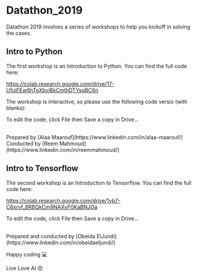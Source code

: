 # Datathon_2019

Datathon 2019 involves a series of workshops to help you kickoff in solving the cases. 

## Intro to Python
The first workshop is an Introduction to Python. You can find the full code here: 

https://colab.research.google.com/drive/17-UfuiFEw6hTgXbyjBkCmIhDTYsgBC6n

The workshop is interactive, so please use the following code versio (with blanks): 

To edit the code, click File then Save a copy in Drive… 

<br />
Prepared by [Alaa Maarouf](https://www.linkedin.com/in/alaa-maarouf/) 
Conducted by [Reem Mahmoud](https://www.linkedin.com/in/reemmahmoud/)

## Intro to Tensorflow
The second workshop is an Introduction to Tensorflow. You can find the full code here: 

https://colab.research.google.com/drive/1yb7-C6xryf_8RBQkCm9NAXvF0KaBNJOa

To edit the code, click File then Save a copy in Drive… 

<br />
Prepared and conducted by [Obeida ElJundi](https://www.linkedin.com/in/obeidaeljundi/)

Happy coding 💻 

Live Love AI 😍 


